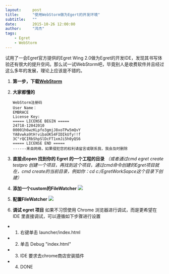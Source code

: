 ```yaml
---
layout:     post
title:      "使用WebStorm做为Egert的开发环境"
subtitle:   ""
date:       2015-10-26 12:00:00
author:     "鸿杰"
tags:
    - Egret
    - WebStorm
---
```



试用了一会Egret官方提供的Egret Wing 2.0做为Egret的开发IDE，发现其书写体验还有很大的提升空间。那么试一试WebStorm吧，毕竟别人是收费软件并且经过这么多年的发展，理论上应该是不错的。

1. **第一步，下载[WebStorm](http://www.jetbrains.com/webstorm/)**

2. **大家都懂的**

	```
	WebStorm注册码
	User Name：
	EMBRACE
	License Key:
	===== LICENSE BEGIN =====
	24718-12042010  
	00001h6wzKLpfo3gmjJ8xoTPw5mQvY  
	YA8vwka9tH!vibaUKS4FIDIkUfy!!f  
	3C"rQCIRbShpSlDcFT1xmJi5h0yQS6
	===== LICENSE END =====
	------来自网络，如果侵犯您的权利请留言或联系我，我会及时删除
	```

3. **直接点open 找到你的 Egret 的一个工程的目录**
 *（或者通过cmd egret create testpro 创建一个项目，再找到这个项目，通过cmd命令创建的Egret项目就在，cmd create的当前目录，例如你：cd c:/EgretWorkSapce这个目录下创建）*

4. **添加一个custom的FileWatcher**
![](http://www.4yue.net/content/uploadfile/201505/916b1430585397.png)

5. **配置FileWatcher**
![](http://www.4yue.net/content/uploadfile/201505/825f1430586835.png)

6. **调试 egret 项目**
如果不习惯使用 Chrome 浏览器进行调试，而是更希望在 IDE 里直接调试，可以遵循如下步骤进行设置

- 1) 右键单击 launcher/index.html

- 2) 单击 Debug "index.html"

- 3) IDE 要求去chrome商店安装插件

- 4) DONE
